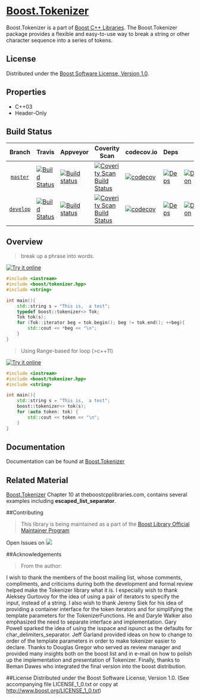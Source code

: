 


# [Boost.Tokenizer](http://boost.org/libs/tokenizer)



Boost.Tokenizer is a part of [Boost C++ Libraries](http://github.com/boostorg).  The Boost.Tokenizer package provides a flexible and easy-to-use way to break a string or other character sequence into a series of tokens.

## License

Distributed under the [Boost Software License, Version 1.0](http://www.boost.org/LICENSE_1_0.txt).

## Properties

* C++03
* Header-Only

## Build Status

Branch          | Travis | Appveyor | Coverity Scan | codecov.io | Deps | Docs | Tests |
:-------------: | ------ | -------- | ------------- | ---------- | ---- | ---- | ----- |
[`master`](https://github.com/boostorg/tokenizer/tree/master) | [![Build Status](https://travis-ci.org/boostorg/tokenizer.svg?branch=master)](https://travis-ci.org/boostorg/tokenizer) | [![Build status](https://ci.appveyor.com/api/projects/status/FIXME-vc81nhd5i2f6hi8y/branch/master?svg=true)](https://ci.appveyor.com/project/jeking3/tokenizer-c6pnd/branch/master) | [![Coverity Scan Build Status](https://scan.coverity.com/projects/15854/badge.svg)](https://scan.coverity.com/projects/boostorg-tokenizer) | [![codecov](https://codecov.io/gh/boostorg/tokenizer/branch/master/graph/badge.svg)](https://codecov.io/gh/boostorg/tokenizer/branch/master)| [![Deps](https://img.shields.io/badge/deps-master-brightgreen.svg)](https://pdimov.github.io/boostdep-report/master/tokenizer.html) | [![Documentation](https://img.shields.io/badge/docs-master-brightgreen.svg)](http://www.boost.org/doc/libs/master/doc/html/tokenizer.html) | [![Enter the Matrix](https://img.shields.io/badge/matrix-master-brightgreen.svg)](http://www.boost.org/development/tests/master/developer/tokenizer.html)
[`develop`](https://github.com/boostorg/tokenizer/tree/develop) | [![Build Status](https://travis-ci.org/boostorg/tokenizer.svg?branch=develop)](https://travis-ci.org/boostorg/tokenizer) | [![Build status](https://ci.appveyor.com/api/projects/status/FIXME-vc81nhd5i2f6hi8y/branch/develop?svg=true)](https://ci.appveyor.com/project/jeking3/tokenizer-c6pnd/branch/develop) | [![Coverity Scan Build Status](https://scan.coverity.com/projects/15854/badge.svg)](https://scan.coverity.com/projects/boostorg-tokenizer) | [![codecov](https://codecov.io/gh/boostorg/tokenizer/branch/develop/graph/badge.svg)](https://codecov.io/gh/boostorg/tokenizer/branch/develop) | [![Deps](https://img.shields.io/badge/deps-develop-brightgreen.svg)](https://pdimov.github.io/boostdep-report/develop/tokenizer.html) | [![Documentation](https://img.shields.io/badge/docs-develop-brightgreen.svg)](http://www.boost.org/doc/libs/develop/doc/html/tokenizer.html) | [![Enter the Matrix](https://img.shields.io/badge/matrix-develop-brightgreen.svg)](http://www.boost.org/development/tests/develop/developer/tokenizer.html)


## Overview


> break up a phrase into words.

 <a target="_blank" href="http://melpon.org/wandbox/permlink/kZeKmQAtqDlpn8if">![Try it online][badge.wandbox]</a>

```c++
#include <iostream>
#include <boost/tokenizer.hpp>
#include <string>

int main(){
    std::string s = "This is,  a test";
    typedef boost::tokenizer<> Tok;
    Tok tok(s);
    for (Tok::iterator beg = tok.begin(); beg != tok.end(); ++beg){
        std::cout << *beg << "\n";
    }
}

```

> Using Range-based for loop (>c++11)

 <a target="_blank" href="http://melpon.org/wandbox/permlink/z94YLs8PdYSh7rXz">![Try it online][badge.wandbox]</a>
```c++
#include <iostream>
#include <boost/tokenizer.hpp>
#include <string>

int main(){
    std::string s = "This is,  a test";
    boost::tokenizer<> tok(s);
    for (auto token: tok) {
        std::cout << token << "\n";
    }
}
```

## Documentation

Documentation can be found at [Boost.Tokenizer](http://boost.org/libs/tokenizer)

## Related Material
[Boost.Tokenizer](http://theboostcpplibraries.com/boost.tokenizer) Chapter 10 at theboostcpplibraries.com, contains several examples including **escaped_list_separator**.

##Contributing

>This library is being maintained as a part of the [Boost Library Official Maintainer Program](http://beta.boost.org/community/official_library_maintainer_program.html)


Open Issues on <a target="_blank" href="https://svn.boost.org/trac/boost/query?status=assigned&status=new&status=reopened&component=tokenizer&col=id&col=summary&col=status&col=owner&col=type&col=milestone&order=priority">![][badge.trac]</a>



##Acknowledgements
>From the author:
>
I wish to thank the members of the boost mailing list, whose comments, compliments, and criticisms during both the development and formal review helped make the Tokenizer library what it is. I especially wish to thank Aleksey Gurtovoy for the idea of using a pair of iterators to specify the input, instead of a string. I also wish to thank Jeremy Siek for his idea of providing a container interface for the token iterators and for simplifying the template parameters for the TokenizerFunctions. He and Daryle Walker also emphasized the need to separate interface and implementation. Gary Powell sparked the idea of using the isspace and ispunct as the defaults for char_delimiters_separator. Jeff Garland provided ideas on how to change to order of the template parameters in order to make tokenizer easier to declare. Thanks to Douglas Gregor who served as review manager and provided many insights both on the boost list and in e-mail on how to polish up the implementation and presentation of Tokenizer. Finally, thanks to Beman Dawes who integrated the final version into the boost distribution.

##License
Distributed under the Boost Software License, Version 1.0. (See accompanying file LICENSE_1_0.txt or copy at http://www.boost.org/LICENSE_1_0.txt)


[badge.Wandbox]: https://img.shields.io/badge/try%20it-online-blue.svg
[badge.Trac]:https://svn.boost.org/htdocs/common/trac_logo_mini.png

